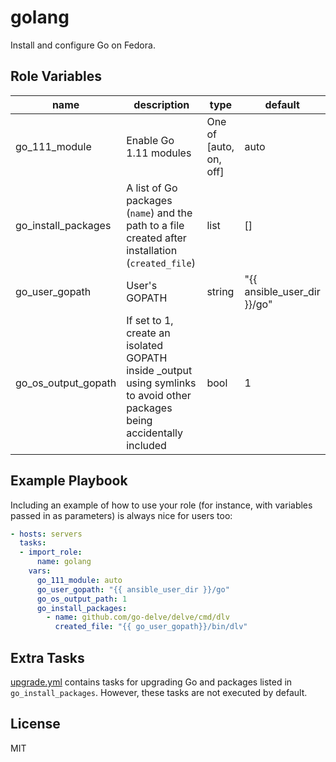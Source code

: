 golang
======

Install and configure Go on Fedora.

Role Variables
--------------

|name|description|type|default|
|---|---|---|---|
|go_111_module|Enable Go 1.11 modules|One of [auto, on, off]|auto|
|go_install_packages|A list of Go packages (`name`) and the path to a file created after installation (`created_file`)|list|[]|
|go_user_gopath|User's GOPATH|string|"{{ ansible_user_dir }}/go"|
|go_os_output_gopath|If set to 1, create an isolated GOPATH inside \_output using symlinks to avoid other packages being accidentally included|bool|1|

Example Playbook
----------------

Including an example of how to use your role (for instance, with variables passed in as parameters) is always nice for users too:

```yaml
- hosts: servers
  tasks:
  - import_role:
      name: golang
    vars:
      go_111_module: auto
      go_user_gopath: "{{ ansible_user_dir }}/go"
      go_os_output_path: 1
      go_install_packages:
        - name: github.com/go-delve/delve/cmd/dlv
          created_file: "{{ go_user_gopath}}/bin/dlv"
```

Extra Tasks
-----------

[upgrade.yml](tasks/upgrade.yml) contains tasks for upgrading Go and packages
listed in `go_install_packages`. However, these tasks are not executed by default.

License
-------

MIT
